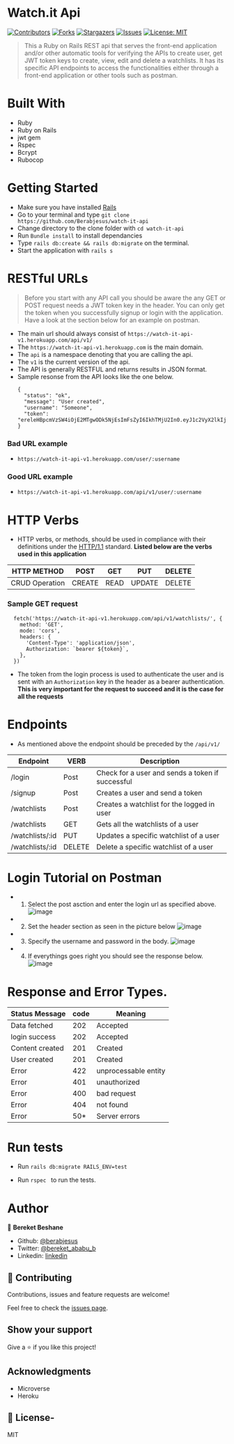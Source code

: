 # Watch.it Api

[![Contributors][contributors-shield]][contributors-url]
[![Forks][forks-shield]][forks-url]
[![Stargazers][stars-shield]][stars-url]
[![Issues][issues-shield]][issues-url]
[![License: MIT][license-shield]][license-url]



> This a Ruby on Rails REST api that serves the front-end application and/or other automatic tools for verifying the APIs to create user, get JWT token keys to create, view, edit and delete a watchlists. It has its specific API endpoints to access the functionalities either through a front-end application or other tools such as postman. 

# Built With

- Ruby
- Ruby on Rails
- jwt gem
- Rspec
- Bcrypt
- Rubocop

# Getting Started
- Make sure you have installed [Rails](https://www.tutorialspoint.com/ruby-on-rails/rails-installation.htm)
- Go to your terminal and type `git clone https://github.com/Berabjesus/watch-it-api`
- Change directory to the clone folder with `cd watch-it-api`
- Run `Bundle install` to install dependancies
- Type `rails db:create && rails db:migrate` on the terminal. 
- Start the application with `rails s`

# RESTful URLs
> Before you start with any API call you should be aware the any GET or POST request needs a JWT token key in the header.
> You can only get the token when you successfully signup or login with the application. Have a look at the section below for an example on postman.

- The main url should always consist of `https://watch-it-api-v1.herokuapp.com/api/v1/` 
- The `https://watch-it-api-v1.herokuapp.com` is the main domain.
- The `api` is a namespace denoting that you are calling the api.
- The `v1` is the current version of the api.
- The API is generally RESTFUL and returns results in JSON format. 
- Sample resonse from the API looks like the one below.
  ``` 
  {
    "status": "ok",
    "message": "User created",
    "username": "Someone",
    "token": "ereleHBpcmVzSW4iOjE2MTgwODk5NjEsImFsZyI6IkhTMjU2In0.eyJ1c2VyX2lkIjoxfQ.RSRqJiESzGh_TG6Yrs5jAYq7hpWb8K1n_797nznPVpw"
  }
  ```
### Bad URL example
- `https://watch-it-api-v1.herokuapp.com/user/:username` 

### Good URL example
- `https://watch-it-api-v1.herokuapp.com/api/v1/user/:username` 

# HTTP Verbs
- HTTP verbs, or methods, should be used in compliance with their definitions under the [HTTP/1.1](http://www.w3.org/Protocols/rfc2616/rfc2616-sec9.html) standard. **Listed below are the verbs used in this application**
  
| HTTP METHOD | POST            | GET       | PUT         | DELETE |
| ----------- | --------------- | --------- | ----------- | ------ |
| CRUD Operation     | CREATE          | READ      | UPDATE      | DELETE |

### Sample GET request
```
  fetch('https://watch-it-api-v1.herokuapp.com/api/v1/watchlists/', {
    method: 'GET',
    mode: 'cors',
    headers: {
      'Content-Type': 'application/json',
      Authorization: `bearer ${token}`,
    },
  })

```
- The token from the login process is used to authenticate the user and is sent with an `Authorization` key in the header as a bearer authentication. **This is very important for the request to succeed and it is the case for all the requests**

# Endpoints
- As mentioned above the endpoint should be preceded by the `/api/v1/`

|  Endpoint     |   VERB  | Description |
| -----------   | --------| ----------- | 
|   /login      | Post    |   Check for a user and sends a token if successful     |
|   /signup     | Post    |   Creates a user and send a token     |
|/watchlists    | Post    |   Creates a watchlist for the logged in user     |
|/watchlists    | GET     |   Gets all the watchlists of a user     |
|/watchlists/:id| PUT     |   Updates a specific watchlist of a user    |
|/watchlists/:id| DELETE  |   Delete a specific watchlist of a user    |

# Login Tutorial on Postman

- 1. Select the post asction and enter the login url as specified above. 
  ![image](https://user-images.githubusercontent.com/64360974/114250910-ee357100-99a7-11eb-9ea5-38a2d3e7b0d4.png)
- 2. Set the header section as seen in the picture below
  ![image](https://user-images.githubusercontent.com/64360974/114250971-1fae3c80-99a8-11eb-91b8-99f265dc95d0.png)
- 3. Specify the username and password in the body.
  ![image](https://user-images.githubusercontent.com/64360974/114251018-47050980-99a8-11eb-870a-bc49fbcf3e74.png)
- 4. If everythings goes right you should see the response below.
  ![image](https://user-images.githubusercontent.com/64360974/114251053-66039b80-99a8-11eb-8378-ee40bbaf847e.png)

# Response and Error Types.

| Status Message | code            | Meaning       |
| ----------- | --------------- | --------- |
| Data fetched     | 202          | Accepted      |
| login success     | 202          | Accepted      |
| Content created     | 201          | Created      |
| User created     | 201          | Created      |
| Error     | 422          | unprocessable entity      |
| Error     | 401          | unauthorized      |
| Error     | 400          | bad request      |
| Error     | 404          | not found      |
| Error     | 50*         | Server errors     |

# Run tests
- Run `rails db:migrate RAILS_ENV=test`

- Run  ```rspec ``` to run the tests.


# Author

👤 **Bereket Beshane**

- Github: [@berabjesus](https://github.com/Berabjesus)
- Twitter: [@bereket_ababu_b](https://twitter.com/bereket_ababu_b)
- Linkedin: [linkedin](https://www.linkedin.com/in/bereketbeshane)

## 🤝 Contributing

Contributions, issues and feature requests are welcome!

Feel free to check the [issues page](https://github.com/Berabjesus/watch-it-api/issues).

## Show your support

Give a ⭐️ if you like this project!

## Acknowledgments

- Microverse
- Heroku

## 📝 License- 

MIT

[contributors-shield]: https://img.shields.io/github.com/Berabjesus/watch-it-api
[contributors-url]: https://github.com/Berabjesus/watch-it-api/contributors
[forks-shield]: https://img.shields.io/github/forks/Berabjesus/watch-it-api
[forks-url]:https://github.com/Berabjesus/watch-it-api/network/members
[stars-shield]: https://img.shields.io/github/stars/Berabjesus/watch-it-api
[stars-url]: https://github.com/Berabjesus/watch-it-api/stargazers
[issues-shield]: https://img.shields.io/github/issues/Berabjesus/watch-it-api
[issues-url]: https://github.com/Berabjesus/watch-it-api/issues
[license-shield]: https://img.shields.io/badge/License-MIT-yellow.svg
[license-url]: https://github.com/Berabjesus/watch-it-api/development/LICENSE